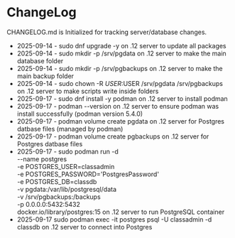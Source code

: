 # ChangeLog

CHANGELOG.md is Initialized for tracking server/database changes.
- 2025-09-14 - sudo dnf upgrade -y on .12 server to update all packages
- 2025-09-14 - sudo mkdir -p /srv/pgdata on .12 server to make the main database folder
- 2025-09-14 - sudo mkdir -p /srv/pgbackups on .12 server to make the main backup folder
- 2025-09-14 - sudo chown -R $USER:$USER /srv/pgdata /srv/pgbackups on .12 server to make scripts write inside folders
- 2025-09-17 - sudo dnf install -y podman on .12 server to install podman
- 2025-09-17 - podman --version on .12 server to ensure podman was install successfully (podman version 5.4.0)
- 2025-09-17 - podman volume create pgdata on .12 server for Postgres datbase files (managed by podman)
- 2025-09-17 - podman volume create pgbackups on .12 server for Postgres datbase files
- 2025-09-17 - sudo podman run -d \
  --name postgres \
  -e POSTGRES_USER=classadmin \
  -e POSTGRES_PASSWORD='PostgresPassword' \
  -e POSTGRES_DB=classdb \
  -v pgdata:/var/lib/postgresql/data \
  -v /srv/pgbackups:/backups \
  -p 0.0.0.0:5432:5432 \
  docker.io/library/postgres:15 on .12 server to run PostgreSQL container
- 2025-09-17 sudo podman exec -it postgres psql -U classadmin -d classdb on .12 server to connect into Postgres
